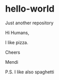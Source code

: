 # hello-world

Just another repository

Hi Humans,

I like pizza.

Cheers

Mendi

P.S. I like also spaghetti
